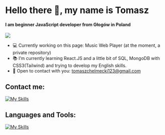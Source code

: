 <h1>Hello there 👋, my name is Tomasz</h1>

#### I am beginner JavaScript developer from Głogów in Poland

![](https://komarev.com/ghpvc/?username=tchelmecki&color=yellow)

- 💻 Currently working on this page: Music Web Player (at the moment, a private repository)
- 📚 I’m currently learning React.JS and a little bit of SQL, MongoDB with CSS3(Tailwind) and trying to develop my English skills.
- 📧 Open to contact with you: tomaszchelmecki123@gmail.com
<h2>Contact me:</h2>

[![My Skills](https://skillicons.dev/icons?i=instagram,discord)](https://skillicons.dev)

<h2>Languages and Tools:</h2>

[![My Skills](https://skillicons.dev/icons?i=react,javascript,html,css,tailwind,nodejs,express,mysql,mongodb,git,linux)](https://skillicons.dev)

 







